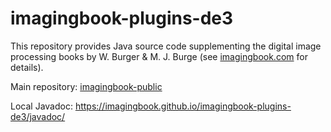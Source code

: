 # imagingbook-plugins-de3

This repository provides Java source code supplementing
the digital image processing books by W. Burger & M. J. Burge
(see [imagingbook.com](https://imagingbook.com) for details).

Main repository: [imagingbook-public](https://github.com/imagingbook/imagingbook-public)

Local Javadoc: https://imagingbook.github.io/imagingbook-plugins-de3/javadoc/